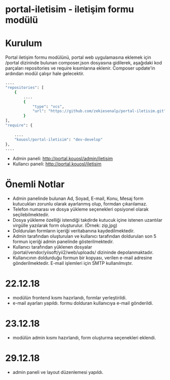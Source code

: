 # portal-iletisim - iletişim formu modülü

Kurulum
============
Portal iletişim formu modülünü, portal web uygulamasına eklemek için /portal dizininde bulunan composer.json dosyasına gidilerek, aşağıdaki kod parçaları repositories ve require kısımlarına eklenir. Composer update'in ardından modül çalışır hale gelecektir.

```bash
....
"repositories": [
    {
        ....
        {
            "type": "vcs",
            "url": "https://github.com/zekiesenalp/portal-iletisim.git"
        }
],
"require": {
     
    ....   
    "kouosl/portal-iletisim": "dev-develop"
},
....
```

- Admin paneli: http://portal.kouosl/admin/iletisim
- Kullancı paneli: http://portal.kouosl/iletisim


Önemli Notlar
============
- Admin panelinde bulunan Ad, Soyad, E-mail, Konu, Mesaj form kutucukları zorunlu olarak ayarlanmış olup, formdan çıkarılamaz.
- Telefon numarası ve dosya yükleme seçenekleri opsiyonel olarak seçilebilmektedir.
- Dosya yükleme özelliği istendiği takdirde kutucuk içine istenen uzantılar virgülle yazılarak form oluşturulur. (Örnek: zip,jpg)
- Doldurulan formların içeriği veritabanına kaydedilmektedir.
- Admin tarafından oluşturulan ve kullanıcı tarafından doldurulan son 5 formun içeriği admin panelinde gösterilmektedir.
- Kullanıcı tarafından yüklenen dosyalar /portal/vendor/yiisoft/yii2/web/uploads/ dizininde depolanmaktadır.
- Kullanıcının doldurduğu formun bir kopyası, verilen e-mail adresine gönderilmektedir. E-mail işlemleri için SMTP kullanılmıştır.


# 22.12.18
 - modülün frontend kısmı hazırlandı, formlar yerleştirildi.
 - e-mail ayarları yapıldı. formu dolduran kullanıcıya e-mail gönderildi.

# 23.12.18
 - modülün admin kısmı hazırlandı, form oluşturma seçenekleri eklendi.

# 29.12.18
 - admin paneli ve layout düzenlemesi yapıldı. 
 
 
 


